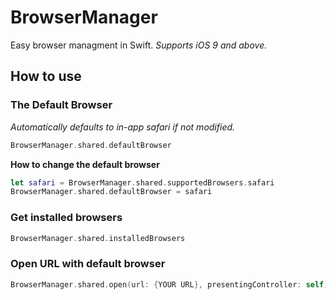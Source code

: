 # BrowserManager

Easy browser managment in Swift.
*Supports iOS 9 and above.*

## How to use
### The Default Browser
*Automatically defaults to in-app safari if not modified.*
```swift
BrowserManager.shared.defaultBrowser
```
**How to change the default browser**
```swift
let safari = BrowserManager.shared.supportedBrowsers.safari
BrowserManager.shared.defaultBrowser = safari
```

### Get installed browsers
```swift
BrowserManager.shared.installedBrowsers
```

### Open URL with default browser
```swift
BrowserManager.shared.open(url: {YOUR URL}, presentingController: self)
```
